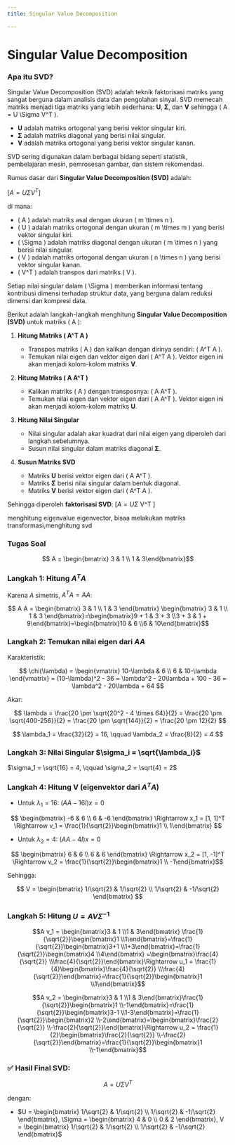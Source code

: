 ```yaml
---
title: Singular Value Decomposition

---
```


# Singular Value Decomposition

### Apa itu SVD?

Singular Value Decomposition (SVD) adalah teknik faktorisasi matriks yang sangat berguna dalam analisis data dan pengolahan sinyal. SVD memecah matriks menjadi tiga matriks yang lebih sederhana: **U**, **Σ**, dan **V** sehingga \( A = U \Sigma V^T \). 

- **U** adalah matriks ortogonal yang berisi vektor singular kiri.
- **Σ** adalah matriks diagonal yang berisi nilai singular.
- **V** adalah matriks ortogonal yang berisi vektor singular kanan.

SVD sering digunakan dalam berbagai bidang seperti statistik, pembelajaran mesin, pemrosesan gambar, dan sistem rekomendasi.

Rumus dasar dari **Singular Value Decomposition (SVD)** adalah:

$[A = U \Sigma V^T]$

di mana:

- \( A \) adalah matriks asal dengan ukuran \( m \times n \).
- \( U \) adalah matriks ortogonal dengan ukuran \( m \times m \) yang berisi vektor singular kiri.
- \( \Sigma \) adalah matriks diagonal dengan ukuran \( m \times n \) yang berisi nilai singular.
- \( V \) adalah matriks ortogonal dengan ukuran \( n \times n \) yang berisi vektor singular kanan.
- \( V^T \) adalah transpos dari matriks \( V \).

Setiap nilai singular dalam \( \Sigma \) memberikan informasi tentang kontribusi dimensi terhadap struktur data, yang berguna dalam reduksi dimensi dan kompresi data.

Berikut adalah langkah-langkah menghitung **Singular Value Decomposition (SVD)** untuk matriks \( A \):

1. **Hitung Matriks \( A^T A \)** 
   - Transpos matriks \( A \) dan kalikan dengan dirinya sendiri: \( A^T A \).
   - Temukan nilai eigen dan vektor eigen dari \( A^T A \). Vektor eigen ini akan menjadi kolom-kolom matriks **V**.

2. **Hitung Matriks \( A A^T \)** 
   - Kalikan matriks \( A \) dengan transposnya: \( A A^T \).
   - Temukan nilai eigen dan vektor eigen dari \( A A^T \). Vektor eigen ini akan menjadi kolom-kolom matriks **U**.

3. **Hitung Nilai Singular** 
   - Nilai singular adalah akar kuadrat dari nilai eigen yang diperoleh dari langkah sebelumnya.
   - Susun nilai singular dalam matriks diagonal **Σ**.

4. **Susun Matriks SVD** 
   - Matriks **U** berisi vektor eigen dari \( A A^T \).
   - Matriks **Σ** berisi nilai singular dalam bentuk diagonal.
   - Matriks **V** berisi vektor eigen dari \( A^T A \).

Sehingga diperoleh **faktorisasi SVD**: 
$[A = U \Sigma$  V^T ]

menghitung eigenvalue eigenvector, bisaa melakukan matriks transformasi,menghitung svd

### Tugas Soal


$$ A = \begin{bmatrix}
3 & 1 \\ 1 & 3\end{bmatrix}$$

### Langkah 1: Hitung $A^T A$

Karena $A$ simetris, $A^T A = A A$:

$$ A A = \begin{bmatrix}
3 & 1 \\
1 & 3
\end{bmatrix}
\begin{bmatrix}
3 & 1 \\
1 & 3
\end{bmatrix}=\begin{bmatrix}9 + 1 & 3 + 3 \\3 + 3 & 1 + 9\end{bmatrix}=\begin{bmatrix}10 & 6 \\6 & 10\end{bmatrix}$$

### Langkah 2: Temukan nilai eigen dari $A A$

Karakteristik:

$$
\chi(\lambda) = \begin{vmatrix}
10-\lambda & 6 \\
6 & 10-\lambda
\end{vmatrix}
= (10-\lambda)^2 - 36 = \lambda^2 - 20\lambda + 100 - 36 = \lambda^2 - 20\lambda + 64
$$

Akar:

$$
\lambda = \frac{20 \pm \sqrt{20^2 - 4 \times 64}}{2}
           = \frac{20 \pm \sqrt{400-256}}{2}
           = \frac{20 \pm \sqrt{144}}{2}
           = \frac{20 \pm 12}{2}
$$

$$
\lambda_1 = \frac{32}{2} = 16, \qquad \lambda_2 = \frac{8}{2} = 4
$$

### Langkah 3: Nilai Singular $\sigma_i = \sqrt{\lambda_i}$

$\sigma_1 = \sqrt{16} = 4, \qquad \sigma_2 = \sqrt{4} = 2$

### Langkah 4: Hitung V (eigenvektor dari $A^T A$)

* Untuk $\lambda_1 = 16$: $(A A - 16 I)x = 0$

$$
\begin{bmatrix}
-6 & 6 \\
6 & -6
\end{bmatrix}
\Rightarrow x_1 = [1, 1]^T
\Rightarrow v_1 = \frac{1}{\sqrt{2}}\begin{bmatrix}1 \\ 1\end{bmatrix}
$$

* Untuk $\lambda_2 = 4$: $(A A - 4 I)x = 0$

$$
\begin{bmatrix}
6 & 6 \\
6 & 6
\end{bmatrix}
\Rightarrow x_2 = [1, -1]^T
\Rightarrow v_2 = \frac{1}{\sqrt{2}}\begin{bmatrix}1 \\ -1\end{bmatrix}$$

Sehingga:

$$
V = \begin{bmatrix}
1/\sqrt{2} & 1/\sqrt{2} \\
1/\sqrt{2} & -1/\sqrt{2}
\end{bmatrix}
$$

### Langkah 5: Hitung $U = A V \Sigma^{-1}$

$$A v_1 = \begin{bmatrix}3 & 1 \\1 & 3\end{bmatrix}
\frac{1}{\sqrt{2}}\begin{bmatrix}1 \\1\end{bmatrix}=\frac{1}{\sqrt{2}}\begin{bmatrix}3+1 \\1+3\end{bmatrix}=\frac{1}{\sqrt{2}}\begin{bmatrix}4 \\4\end{bmatrix}
=\begin{bmatrix}\frac{4}{\sqrt{2}} \\\frac{4}{\sqrt{2}}\end{bmatrix}\Rightarrow u_1 = \frac{1}{4}\begin{bmatrix}\frac{4}{\sqrt{2}} \\\frac{4}{\sqrt{2}}\end{bmatrix}=\frac{1}{\sqrt{2}}\begin{bmatrix}1 \\1\end{bmatrix}$$

$$A v_2 = \begin{bmatrix}3 & 1 \\1 & 3\end{bmatrix}\frac{1}{\sqrt{2}}\begin{bmatrix}1 \\-1\end{bmatrix}=\frac{1}{\sqrt{2}}\begin{bmatrix}3-1 \\1-3\end{bmatrix}=\frac{1}{\sqrt{2}}\begin{bmatrix}2 \\-2\end{bmatrix}=\begin{bmatrix}\frac{2}{\sqrt{2}} \\-\frac{2}{\sqrt{2}}\end{bmatrix}\Rightarrow u_2 = \frac{1}{2}\begin{bmatrix}\frac{2}{\sqrt{2}} \\-\frac{2}{\sqrt{2}}\end{bmatrix}=\frac{1}{\sqrt{2}}\begin{bmatrix}1 \\-1\end{bmatrix}$$

### ✅ Hasil Final SVD:

$$
A = U \Sigma V^T
$$

dengan:

* $U = \begin{bmatrix}
  1/\sqrt{2} & 1/\sqrt{2} \\
  1/\sqrt{2} & -1/\sqrt{2}
  \end{bmatrix}, \Sigma = \begin{bmatrix}
  4 & 0 \\
  0 & 2
  \end{bmatrix}, V = \begin{bmatrix}
  1/\sqrt{2} & 1/\sqrt{2} \\
  1/\sqrt{2} & -1/\sqrt{2}
  \end{bmatrix}$



